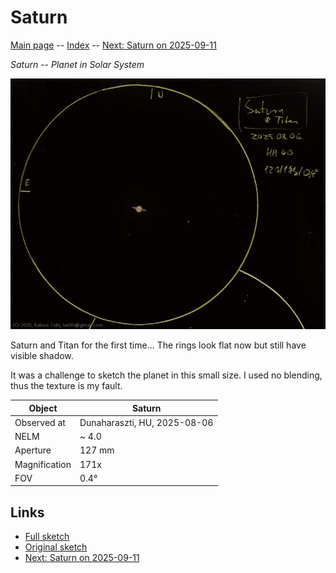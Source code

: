 # Saturn

[Main page](../index.md) -- [Index](../pages/obj_index.md) -- [Next: Saturn on 2025-09-11](../obs/saturn-2025-09-11.md)

_Saturn_ -- _Planet in Solar System_  

![Saturn](../img/saturn-20250807.jpg)

Saturn and Titan for the first time...
The rings look flat now but still have visible shadow.

It was a challenge to sketch the planet in this small size.
I used no blending, thus the texture is my fault.

Object | Saturn
-|-
Observed at | Dunaharaszti, HU, 2025-08-06
NELM | ~ 4.0
Aperture | 127 mm
Magnification | 171x
FOV | 0.4°


## Links

- [Full sketch](../img/saturn-theta-ser-20250807.jpg)
- [Original sketch](../scan/20250807013004_001.jpg)
- [Next: Saturn on 2025-09-11](../obs/saturn-2025-09-11.md)
